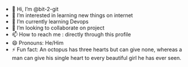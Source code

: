 - 👋 Hi, I’m @bit-2-git
- 👀 I’m interested in learning new things on internet
- 🌱 I’m currently learning Devops
- 💞️ I’m looking to collaborate on project
- 📫 How to reach me : directly through this profile
- 😄 Pronouns: He/Him
- ⚡ Fun fact: An octopus has three hearts but can give none, whereas a man can give his single heart to every beautiful girl he has ever seen.

<!---
bit-2-git/bit-2-git is a ✨ special ✨ repository because its `README.md` (this file) appears on your GitHub profile.
You can click the Preview link to take a look at your changes.
--->
